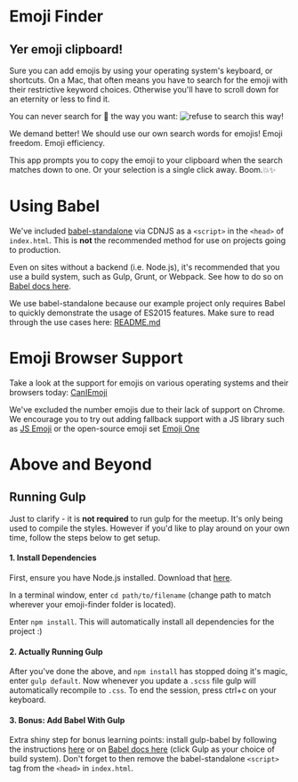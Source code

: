# Emoji Finder
## Yer emoji clipboard!
Sure you can add emojis by using your operating system's keyboard, or shortcuts. On a Mac, that often means you have to search for the emoji with their restrictive keyword choices. Otherwise you'll have to scroll down for an eternity or less to find it.

You can never search for 💩 the way you want:
![refuse to search this way!](http://g.recordit.co/tiCHLNucFZ.gif)

We demand better! We should use our own search words for emojis! Emoji freedom. Emoji efficiency.

This app prompts you to copy the emoji to your clipboard when the search matches down to one. Or your selection is a single click away. Boom.💥✨


# Using Babel
We've included [babel-standalone](https://github.com/Daniel15/babel-standalone) via CDNJS as a `<script>` in the `<head>` of `index.html`. This is **not** the recommended method for use on projects going to production.

Even on sites without a backend (i.e. Node.js), it's recommended that you use a build system, such as Gulp, Grunt, or Webpack. See how to do so on [Babel docs here](http://babeljs.io/docs/setup/).

We use babel-standalone because our example project only requires Babel to quickly demonstrate the usage of ES2015 features. Make sure to read through the use cases here: [README.md](https://github.com/Daniel15/babel-standalone/blob/master/README.md)


# Emoji Browser Support
Take a look at the support for emojis on various operating systems and their browsers today: [CanIEmoji](http://caniemoji.com/)

We've excluded the number emojis due to their lack of support on Chrome. We encourage you to try out adding fallback support with a JS library such as [JS Emoji](https://github.com/iamcal/js-emoji) or the open-source emoji set [Emoji One](https://github.com/Ranks/emojione)


# Above and Beyond
## Running Gulp
Just to clarify - it is **not required** to run gulp for the meetup. It's only being used to compile the styles. However if you'd like to play around on your own time, follow the steps below to get setup.

#### 1. Install Dependencies
First, ensure you have Node.js installed. Download that [here](https://nodejs.org/en/).

In a terminal window, enter `cd path/to/filename` (change path to match wherever your emoji-finder folder is located).

Enter `npm install`. This will automatically install all dependencies for the project :)

#### 2. Actually Running Gulp
After you've done the above, and `npm install` has stopped doing it's magic, enter `gulp default`. Now whenever you update a `.scss` file gulp will automatically recompile to `.css`. To end the session, press ctrl+c on your keyboard.

#### 3. Bonus: Add Babel With Gulp
Extra shiny step for bonus learning points: install gulp-babel by following the instructions [here](https://github.com/babel/gulp-babel) or on [Babel docs here](http://babeljs.io/docs/setup/) (click Gulp as your choice of build system). Don't forget to then remove the babel-standalone `<script>` tag from the `<head>` in `index.html`.
